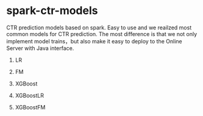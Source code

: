 # spark-ctr-models
CTR prediction models based on spark. Easy to use and we reailzed most common models for CTR prediction. The most difference is that we not only implement model trains，but also make it easy to deploy to the Online Server with Java interface.

1. LR

2. FM

3. XGBoost

4. XGBoostLR

3. XGBoostFM
